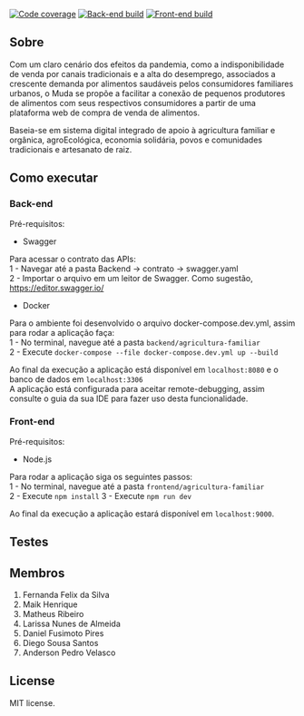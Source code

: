 [![Code coverage](https://codecov.io/gh/ES-UFABC/Muda/branch/main/graph/badge.svg?token=6e5dlQjjxr)](https://codecov.io/gh/ES-UFABC/Muda)
[![Back-end build](https://github.com/ES-UFABC/Muda/actions/workflows/backend.yaml/badge.svg)](https://github.com/ES-UFABC/Muda/actions/workflows/backend.yaml)
[![Front-end build](https://github.com/ES-UFABC/Muda/actions/workflows/frontend.yaml/badge.svg)](https://github.com/ES-UFABC/Muda/actions/workflows/frontend.yaml)

## Sobre

  Com um claro cenário dos efeitos da pandemia, como a indisponibilidade de venda por canais tradicionais e a alta do desemprego, associados a crescente demanda por alimentos saudáveis pelos consumidores familiares urbanos, o Muda se propõe a facilitar a conexão de pequenos produtores de alimentos com seus respectivos consumidores a partir de uma plataforma web de compra de venda de alimentos. 
  
  Baseia-se em sistema digital integrado de apoio à agricultura familiar e orgânica, agroEcológica, economia solidária, povos e comunidades tradicionais e artesanato de raiz.

## Como executar

### Back-end
Pré-requisitos:

- Swagger 

Para acessar o contrato das APIs:  
1 - Navegar até a pasta Backend -> contrato -> swagger.yaml  
2 - Importar o arquivo em um leitor de Swagger. Como sugestão, https://editor.swagger.io/

- Docker 

Para o ambiente foi desenvolvido o arquivo docker-compose.dev.yml, assim para rodar a aplicação faça:  
1 - No terminal, navegue até a pasta `backend/agricultura-familiar`  
2 - Execute `docker-compose --file docker-compose.dev.yml up --build` 

Ao final da execução a aplicação está disponível em `localhost:8080` e o banco de dados em `localhost:3306`  
A aplicação está configurada para aceitar remote-debugging, assim consulte o guia da sua IDE para fazer uso desta funcionalidade.

### Front-end
Pré-requisitos:
- Node.js 

Para rodar a aplicação siga os seguintes passos:  
1 - No terminal, navegue até a pasta `frontend/agricultura-familiar`  
2 - Execute `npm install`
3 - Execute `npm run dev`

Ao final da execução a aplicação estará disponível em `localhost:9000`.

## Testes

## Membros


1. Fernanda Felix da Silva
2. Maik Henrique
3. Matheus Ribeiro
4. Larissa Nunes de Almeida 
5. Daniel Fusimoto Pires
6. Diego Sousa Santos
7. Anderson Pedro Velasco

## License

MIT license.

